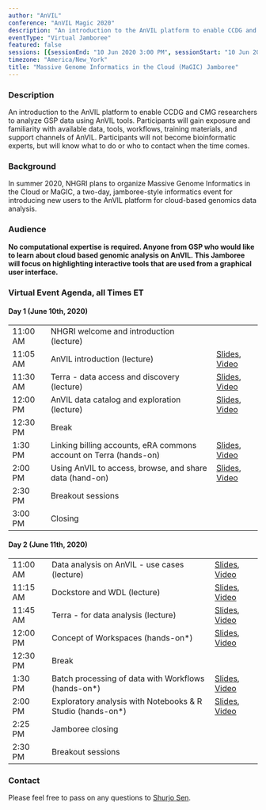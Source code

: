 ```yaml
---
author: "AnVIL"
conference: "AnVIL Magic 2020"
description: "An introduction to the AnVIL platform to enable CCDG and CMG researchers to analyze GSP data using AnVIL tools."
eventType: "Virtual Jamboree"
featured: false
sessions: [{sessionEnd: "10 Jun 2020 3:00 PM", sessionStart: "10 Jun 2020 11:00 AM"}, {sessionEnd: "11 Jun 2020 2:30 PM", sessionStart: "11 Jun 2020 11:00 AM"}]
timezone: "America/New_York"
title: "Massive Genome Informatics in the Cloud (MaGIC) Jamboree"
---
```


<event-hero></event-hero>

### Description
An introduction to the AnVIL platform to enable CCDG and CMG researchers to analyze GSP data using AnVIL tools. Participants will gain exposure and familiarity with available data, tools, workflows, training materials, and support channels of AnVIL. Participants will not become bioinformatic experts, but will know what to do or who to contact when the time comes.

### Background
In summer 2020, NHGRI plans to organize Massive Genome Informatics in the Cloud or MaGIC, a two-day, jamboree-style informatics event for introducing new users to the AnVIL platform for cloud-based genomics data analysis.

### Audience
**No computational expertise is required. Anyone from GSP who would like to learn about cloud based genomic analysis on AnVIL. This Jamboree will focus on highlighting interactive tools that are used from a graphical user interface.**


### Virtual Event Agenda, all Times ET
#### Day 1 (June 10th, 2020)
|    |      |     |
| -- | ---- | --- |
| 11:00 AM | NHGRI welcome and introduction (lecture) | |
| 11:05 AM | AnVIL introduction (lecture) | [Slides](https://docs.google.com/presentation/d/1UobNXNEBpI_xGOSFIbixtDt56qHsQMmKTCWBwdUodzc/edit?usp=sharing), [Video](https://www.youtube.com/watch?v=KvvMWzX8cRI) |
| 11:30 AM | Terra - data access and discovery (lecture) | [Slides](https://docs.google.com/presentation/d/1Ha_BSGSKVN5iqnZJb923xr_qVEbftY8uKB-d75ETI7A/edit?usp=sharing), [Video](https://www.youtube.com/watch?v=MOwkUHB-bwQ) |
| 12:00 PM | AnVIL data catalog and exploration (lecture) | [Slides](https://docs.google.com/presentation/d/1_pSR_qNayM_LvEVEflEVoDCdazrqDG6ZVRiV6wmYEro/edit?usp=sharing), [Video](https://www.youtube.com/watch?v=oYoVnV3OolI) |
| 12:30 PM | Break |  |
| 1:30 PM | Linking billing accounts, eRA commons account on Terra (hands-on) | [Slides](https://docs.google.com/presentation/d/1co8I86UoY47L0WawGll4avh4M0FIjJUu9TrxAq__2yU/edit?usp=sharing), [Video](https://www.youtube.com/watch?v=XdxLZ7Ayk-0) |
| 2:00 PM | Using AnVIL to access, browse, and share data (hand-on) | [Slides](https://docs.google.com/presentation/d/1lzBb7e1yS2yapfsSMnMfQgyxaeeeH1B-FSLmutQlKtU/edit?usp=sharing), [Video](https://www.youtube.com/watch?v=0zUKzlq_hus) |
| 2:30 PM | Breakout sessions |  |
| 3:00 PM |  Closing |  |

#### Day 2 (June 11th, 2020)
|    |      |     |
| -- | ---- | --- |
| 11:00 AM | Data analysis on AnVIL - use cases (lecture) | [Slides](https://docs.google.com/presentation/d/1r7iqhcZRfVKZ6Yk5KSjH0C96IQsyjS41iXwzUEQtUGc/edit?usp=sharing), [Video](https://www.youtube.com/watch?v=py1G4r2xLyc) |
| 11:15 AM | Dockstore and WDL (lecture) | [Slides](https://docs.google.com/presentation/d/1ehwiD2HPmg59GO-WxJ9r5aPkiJlMPLl9xFNsAJolexU/edit?usp=sharing), [Video](https://www.youtube.com/watch?v=mhPQ3z_xxyQ) |
| 11:45 AM | Terra - for data analysis  (lecture) | [Slides](https://docs.google.com/presentation/d/1oDqsoKJhE2bxrKwXmCvSNPt63WNAGYYnMNIizECki8k/edit?usp=sharing), [Video](https://www.youtube.com/watch?v=IrERpCkE_m4) |
| 12:00 PM | Concept of Workspaces (hands-on*) | [Slides](https://docs.google.com/presentation/d/1csJ0FhLjOLfn02pTKQP3BE-z5WfGu__UOzN_ihtIU1k/edit?usp=sharing), [Video](https://www.youtube.com/watch?v=1pxzQE6Rugc) |
| 12:30 PM | Break |   |
| 1:30 PM | Batch processing of data with Workflows (hands-on*) | [Slides](https://docs.google.com/presentation/d/1Chsi8j2AHXXAACrvP7phXhdc644IKpkNCEUcFhEixWc/edit?usp=sharing), [Video](https://www.youtube.com/watch?v=x5SL8yd3kNg) |
| 2:00 PM | Exploratory analysis with Notebooks & R Studio (hands-on*) | [Slides](https://docs.google.com/document/d/1vR555ldiejOaOzlM9TVYUlKzxvab5NrlD5jHzOmvutw/edit?usp=sharing), [Video](https://www.youtube.com/watch?v=XRbJ3bilsa0) |
| 2:25 PM | Jamboree closing |   |
| 2:30 PM | Breakout sessions |   |

### Contact
Please feel free to pass on any questions to [Shurjo Sen](mailto:sensh@mail.nih.gov).